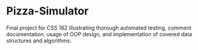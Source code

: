 # Pizza-Simulator
Final project for CSS 162 illustrating thorough automated testing, comment documentation, usage of OOP design, and implementation of covered data structures and algorithms.

